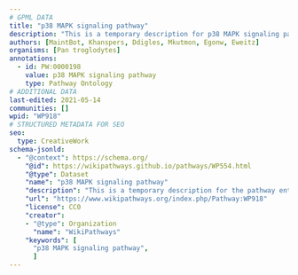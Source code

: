 ```yaml
---
# GPML DATA
title: "p38 MAPK signaling pathway"
description: "This is a temporary description for p38 MAPK signaling pathway"
authors: [MaintBot, Khanspers, Ddigles, Mkutmon, Egonw, Eweitz]
organisms: [Pan troglodytes]
annotations:
  - id: PW:0000198
    value: p38 MAPK signaling pathway
    type: Pathway Ontology
# ADDITIONAL DATA
last-edited: 2021-05-14
communities: []
wpid: "WP918"
# STRUCTURED METADATA FOR SEO
seo:
  type: CreativeWork
schema-jsonld:
  - "@context": https://schema.org/
    "@id": https://wikipathways.github.io/pathways/WP554.html
    "@type": Dataset
    "name": "p38 MAPK signaling pathway"
    "description": "This is a temporary description for the pathway entitled: p38 MAPK signaling pathway"
    "url": "https://www.wikipathways.org/index.php/Pathway:WP918"
    "license": CC0
    "creator":
    - "@type": Organization
      "name": "WikiPathways"
    "keywords": [
      "p38 MAPK signaling pathway",
      ]
---
```

